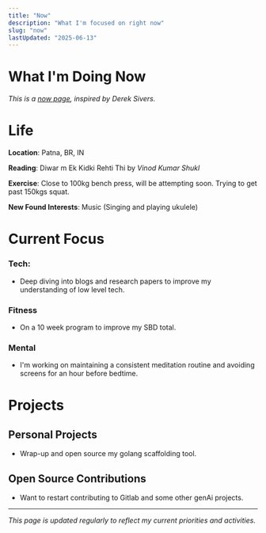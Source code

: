 ```yaml
---
title: "Now"
description: "What I'm focused on right now"
slug: "now"
lastUpdated: "2025-06-13"
---
```


# What I'm Doing Now

_This is a [now page](https://nownownow.com/about), inspired by Derek Sivers._

# Life

**Location**: Patna, BR, IN

**Reading**: Diwar m Ek Kidki Rehti Thi by _Vinod Kumar Shukl_

**Exercise**: Close to 100kg bench press, will be attempting soon. Trying to get past 150kgs squat.

**New Found Interests**: Music (Singing and playing ukulele)

# Current Focus

### Tech:

- Deep diving into blogs and research papers to improve my understanding of low level tech.

### Fitness

- On a 10 week program to improve my SBD total.

### Mental

- I'm working on maintaining a consistent meditation routine and avoiding screens for an hour before bedtime.

# Projects

## Personal Projects

- Wrap-up and open source my golang scaffolding tool.

## Open Source Contributions

- Want to restart contributing to Gitlab and some other genAi projects.

---

_This page is updated regularly to reflect my current priorities and activities._
